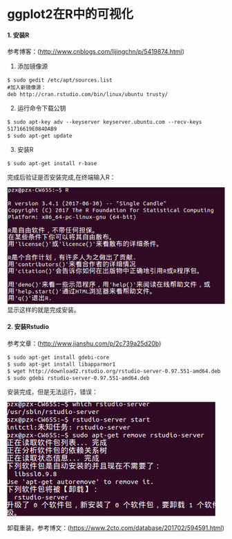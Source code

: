 # ggplot2在R中的可视化
#### 1. 安装R
参考博客：(http://www.cnblogs.com/lijingchn/p/5419874.html)
1. 添加镜像源
```
$ sudo gedit /etc/apt/sources.list
#加入新镜像源：
deb http://cran.rstudio.com/bin/linux/ubuntu trusty/
```
2. 运行命令下载公钥
```
$ sudo apt-key adv --keyserver keyserver.ubuntu.com --recv-keys 51716619E084DAB9
$ sudo apt-get update
```
3. 安装R
```
$ sudo apt-get install r-base
```
完成后验证是否安装完成,在终端输入R：

![R installed](006.png)
显示这样的就是完成安装。

#### 2. 安装Rstudio
参考文章：(http://www.jianshu.com/p/2c739a25d20b)
```
$ sudo apt-get install gdebi-core
$ sudo apt-get install libapparmor1
$ wget http://download2.rstudio.org/rstudio-server-0.97.551-amd64.deb
$ sudo gdebi rstudio-server-0.97.551-amd64.deb
```
安装完成，但是无法运行，错误：

![rstudio err](007.png)

卸载重装，参考博文：(https://www.2cto.com/database/201702/594591.html)
